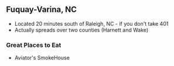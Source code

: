 ## Fuquay-Varina, NC

- Located 20 minutes south of Raleigh, NC - if you don't take 401
- Actually spreads over two counties (Harnett and Wake)

### Great Places to Eat

- Aviator's SmokeHouse

